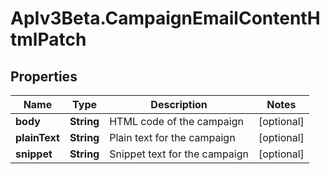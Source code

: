 # ApIv3Beta.CampaignEmailContentHtmlPatch

## Properties

Name | Type | Description | Notes
------------ | ------------- | ------------- | -------------
**body** | **String** | HTML code of the campaign | [optional] 
**plainText** | **String** | Plain text for the campaign | [optional] 
**snippet** | **String** | Snippet text for the campaign | [optional] 



